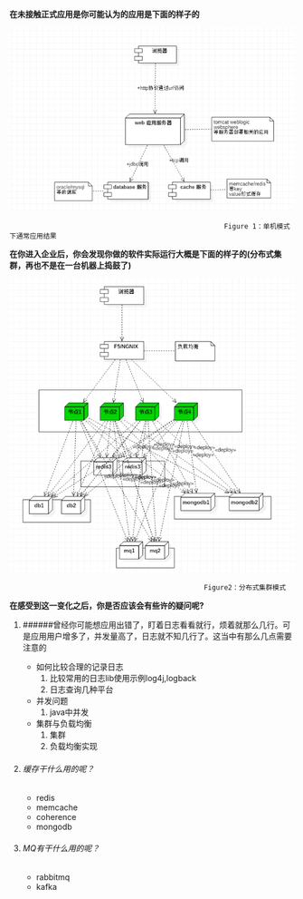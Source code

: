 **在未接触正式应用是你可能认为的应用是下面的样子的**

![](/assets/单机结构.png)

```
                                                     Figure 1：单机模式下通常应用结果
```

**在你进入企业后，你会发现你做的软件实际运行大概是下面的样子的\(分布式集群，再也不是在一台机器上捣鼓了\)**

![](/assets/分布式结构.png)

                                                    Figure2：分布式集群模式

**在感受到这一变化之后，你是否应该会有些许的疑问呢?**


1. ######曾经你可能想应用出错了，盯着日志看看就行，烦着就那么几行。可是应用用户增多了，并发量高了，日志就不知几行了。这当中有那么几点需要注意的

   * 如何比较合理的记录日志
     1) 比较常用的日志lib使用示例log4j,logback
     2) 日志查询几种平台
   * 并发问题
     1) java中并发
   * 集群与负载均衡
     1) 集群
     2) 负载均衡实现	 
2. ###### 缓存干什么用的呢？
   * redis
   * memcache
   * coherence
   * mongodb
   
3. ###### MQ有干什么用的呢？
   * rabbitmq
   * kafka



